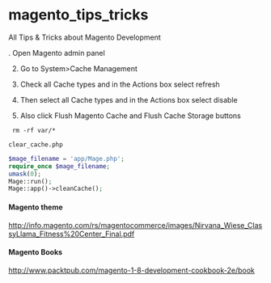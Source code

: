 magento_tips_tricks
===================

All Tips &amp; Tricks about Magento Development


. Open Magento admin panel

2. Go to System>Cache Management

3. Check all Cache types and in the Actions box select refresh

4. Then select all Cache types and in the Actions box select disable

5. Also click Flush Magento Cache and Flush Cache Storage buttons

```
 rm -rf var/* 
```

```
clear_cache.php
```

```php
$mage_filename = 'app/Mage.php';
require_once $mage_filename;
umask(0);
Mage::run();
Mage::app()->cleanCache();
```


#### Magento theme
http://info.magento.com/rs/magentocommerce/images/Nirvana_Wiese_ClassyLlama_Fitness%20Center_Final.pdf

#### Magento Books
http://www.packtpub.com/magento-1-8-development-cookbook-2e/book
